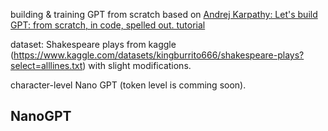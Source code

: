 building & training GPT from scratch based on [Andrej Karpathy: Let's build GPT: from scratch, in code, spelled out. tutorial](https://www.youtube.com/watch?v=kCc8FmEb1nY)

dataset: Shakespeare plays from kaggle (https://www.kaggle.com/datasets/kingburrito666/shakespeare-plays?select=alllines.txt) with slight modifications.

character-level Nano GPT (token level is comming soon).
## NanoGPT
